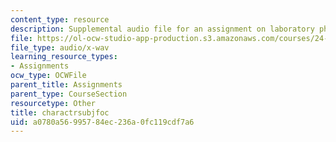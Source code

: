 ```yaml
---
content_type: resource
description: Supplemental audio file for an assignment on laboratory phonology.
file: https://ol-ocw-studio-app-production.s3.amazonaws.com/courses/24-910-topics-in-linguistic-theory-laboratory-phonology-spring-2007/a0780a56995784ec236a0fc119cdf7a6_charactrsubjfoc.wav
file_type: audio/x-wav
learning_resource_types:
- Assignments
ocw_type: OCWFile
parent_title: Assignments
parent_type: CourseSection
resourcetype: Other
title: charactrsubjfoc
uid: a0780a56-9957-84ec-236a-0fc119cdf7a6
---
```

